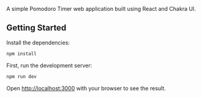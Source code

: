 A simple Pomodoro Timer web application built using React and Chakra UI.

## Getting Started

Install the dependencies:

```bash
npm install
```

First, run the development server:

```bash
npm run dev
```

Open [http://localhost:3000](http://localhost:3000) with your browser to see the result.
